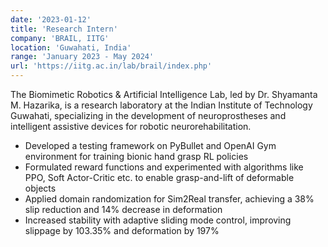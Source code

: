```yaml
---
date: '2023-01-12'
title: 'Research Intern'
company: 'BRAIL, IITG'
location: 'Guwahati, India'
range: 'January 2023 - May 2024'
url: 'https://iitg.ac.in/lab/brail/index.php'
---
```


The Biomimetic Robotics & Artificial Intelligence Lab, led by Dr. Shyamanta M. Hazarika, is a research laboratory at the Indian Institute of Technology Guwahati, specializing in the development of neuroprostheses and intelligent assistive devices for robotic neurorehabilitation.

- Developed a testing framework on PyBullet and OpenAI Gym environment for training bionic hand grasp RL policies
- Formulated reward functions and experimented with algorithms like PPO, Soft Actor-Critic etc. to enable grasp-and-lift of deformable objects
- Applied domain randomization for Sim2Real transfer, achieving a 38% slip reduction and 14% decrease in deformation
- Increased stability with adaptive sliding mode control, improving slippage by 103.35% and deformation by 197%